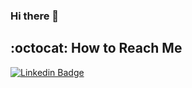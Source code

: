 ### Hi there 👋




## :octocat: How to Reach Me


[![Linkedin Badge](https://img.shields.io/badge/AyseIlhanli-follow%20on%20linkedin-blue?style=for-the-badge&logo=linkedin)](https://www.linkedin.com/in/ay%C5%9Fe-ilhanl%C4%B1-835b9019b/)
